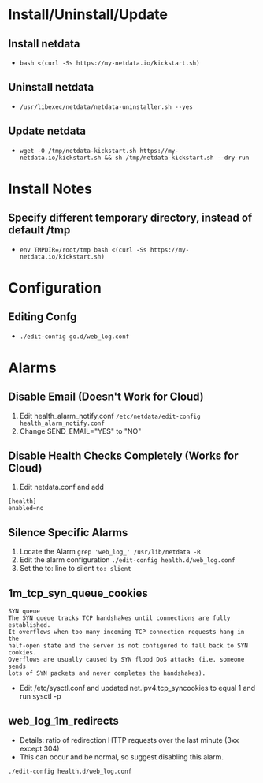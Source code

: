 # Install/Uninstall/Update
## Install netdata
* ```bash <(curl -Ss https://my-netdata.io/kickstart.sh)```

## Uninstall netdata
* ```/usr/libexec/netdata/netdata-uninstaller.sh --yes```

## Update netdata
* ```wget -O /tmp/netdata-kickstart.sh https://my-netdata.io/kickstart.sh && sh /tmp/netdata-kickstart.sh --dry-run```

# Install Notes
## Specify different temporary directory, instead of default /tmp
* ```env TMPDIR=/root/tmp bash <(curl -Ss https://my-netdata.io/kickstart.sh)```

# Configuration
## Editing Confg
* ```./edit-config go.d/web_log.conf```

# Alarms

## Disable Email (Doesn't Work for Cloud)
1. Edit health_alarm_notify.conf
```/etc/netdata/edit-config health_alarm_notify.conf```
2. Change SEND_EMAIL="YES" to "NO"

## Disable Health Checks Completely (Works for Cloud)
1. Edit netdata.conf and add
```
[health]
enabled=no
```

## Silence Specific Alarms
1. Locate the Alarm
```grep 'web_log_' /usr/lib/netdata -R```
2. Edit the alarm configuration
```./edit-config health.d/web_log.conf```
3. Set the to: line to silent
```to: slient```

## 1m_tcp_syn_queue_cookies
```
SYN queue
The SYN queue tracks TCP handshakes until connections are fully established.
It overflows when too many incoming TCP connection requests hang in the
half-open state and the server is not configured to fall back to SYN cookies.
Overflows are usually caused by SYN flood DoS attacks (i.e. someone sends
lots of SYN packets and never completes the handshakes).
```
* Edit /etc/sysctl.conf and updated net.ipv4.tcp_syncookies to equal 1 and run sysctl -p

## web_log_1m_redirects
* Details: ratio of redirection HTTP requests over the last minute (3xx except 304)
* This can occur and be normal, so suggest disabling this alarm.
```
./edit-config health.d/web_log.conf
```